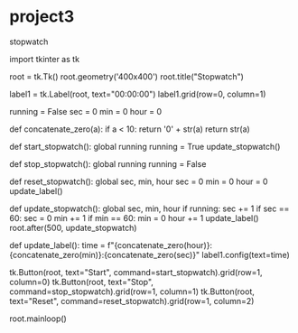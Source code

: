 # project3
stopwatch

import tkinter as tk

root = tk.Tk()
root.geometry('400x400')
root.title("Stopwatch")

label1 = tk.Label(root, text="00:00:00")
label1.grid(row=0, column=1)

running = False
sec = 0
min = 0
hour = 0

def concatenate_zero(a):
    if a < 10:
        return '0' + str(a)
    return str(a)

def start_stopwatch():
    global running
    running = True
    update_stopwatch()

def stop_stopwatch():
    global running
    running = False

def reset_stopwatch():
    global sec, min, hour
    sec = 0
    min = 0
    hour = 0
    update_label()

def update_stopwatch():
    global sec, min, hour
    if running:
        sec += 1
        if sec == 60:
            sec = 0
            min += 1
            if min == 60:
                min = 0
                hour += 1
        update_label()
        root.after(500, update_stopwatch)

def update_label():
    time = f"{concatenate_zero(hour)}:{concatenate_zero(min)}:{concatenate_zero(sec)}"
    label1.config(text=time)

tk.Button(root, text="Start", command=start_stopwatch).grid(row=1, column=0)
tk.Button(root, text="Stop", command=stop_stopwatch).grid(row=1, column=1)
tk.Button(root, text="Reset", command=reset_stopwatch).grid(row=1, column=2)

root.mainloop()
